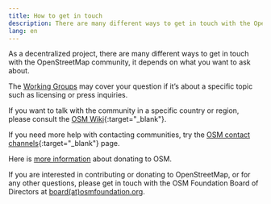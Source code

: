 ```yaml
---
title: How to get in touch
description: There are many different ways to get in touch with the OpenStreetMap community, it depends on what you want to ask about
lang: en
---
```


As a decentralized project, there are many different ways to get in touch with the OpenStreetMap community, it depends on what you want to ask about.

The [Working Groups](/about-osm-community/working-groups.md) may cover your question if it’s about a specific topic such as licensing or press inquiries.

If you want to talk with the community in a specific country or region, please consult the [OSM Wiki](https://wiki.openstreetmap.org){:target="_blank"}.

If you need more help with contacting communities, try the [OSM contact channels](https://wiki.openstreetmap.org/wiki/Contact_channels){:target="_blank"} page.

Here is [more information](/about-osm-community/donate-to-osm.md) about donating to OSM.

If you are interested in contributing or donating to OpenStreetMap, or for any other questions, please get in touch with the OSM Foundation Board of Directors at [board(at)osmfoundation.org](mailto:board@osmfoundation.org).
